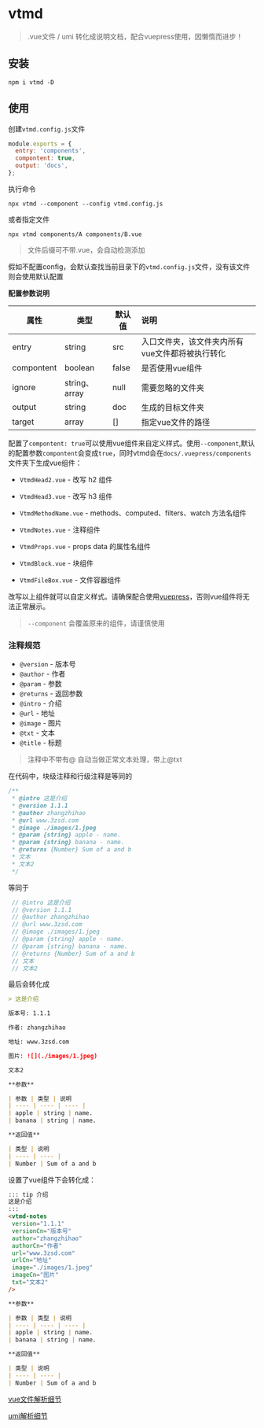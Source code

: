 # vtmd

> .vue文件 / umi 转化成说明文档，配合vuepress使用，因懒惰而进步！

## 安装

```
npm i vtmd -D
```

## 使用

创建`vtmd.config.js`文件

```js
module.exports = {
  entry: 'components',
  compontent: true,
  output: 'docs',
};
```

执行命令

```
npx vtmd --component --config vtmd.config.js
```

或者指定文件

```
npx vtmd components/A components/B.vue
```

> 文件后缀可不带.vue，会自动检测添加

假如不配置config，会默认查找当前目录下的`vtmd.config.js`文件，没有该文件则会使用默认配置

**配置参数说明**

| 属性 | 类型 | 默认值 | 说明 |
| --- | --- | --- | :--- |
| entry | string | src | 入口文件夹，该文件夹内所有vue文件都将被执行转化 |
| compontent | boolean | false | 是否使用vue组件 |
| ignore | string、array | null | 需要忽略的文件夹 |
| output | string | doc | 生成的目标文件夹 |
| target | array | [] | 指定vue文件的路径 |

配置了`compontent: true`可以使用vue组件来自定义样式。使用`--component`,默认的配置参数`compontent`会变成`true`，同时vtmd会在`docs/.vuepress/components`文件夹下生成vue组件：

* `VtmdHead2.vue` - 改写 h2 组件

* `VtmdHead3.vue` - 改写 h3 组件

* `VtmdMethodName.vue` - methods、computed、filters、watch 方法名组件

* `VtmdNotes.vue` - 注释组件

* `VtmdProps.vue` - props data 的属性名组件

* `VtmdBlock.vue` - 块组件

* `VtmdFileBox.vue` - 文件容器组件


改写以上组件就可以自定义样式。请确保配合使用[vuepress](https://vuepress.vuejs.org/zh/guide/)，否则vue组件将无法正常展示。

> `--component` 会覆盖原来的组件，请谨慎使用

### 注释规范

* `@version` - 版本号
* `@author` - 作者
* `@param` - 参数
* `@returns` - 返回参数
* `@intro` - 介绍
* `@url` - 地址
* `@image` - 图片
* `@txt` - 文本
* `@title` - 标题

> 注释中不带有@ 自动当做正常文本处理，带上@txt

在代码中，块级注释和行级注释是等同的

```js
/**
 * @intro 这是介绍
 * @version 1.1.1
 * @author zhangzhihao
 * @url www.3zsd.com
 * @image ./images/1.jpeg
 * @param {string} apple - name.
 * @param {string} banana - name.
 * @returns {Number} Sum of a and b
 * 文本
 * 文本2
 */
```

等同于

```js
 // @intro 这是介绍
 // @version 1.1.1
 // @author zhangzhihao
 // @url www.3zsd.com
 // @image ./images/1.jpeg
 // @param {string} apple - name.
 // @param {string} banana - name.
 // @returns {Number} Sum of a and b
 // 文本
 // 文本2
```

最后会转化成

```md
> 这是介绍

版本号: 1.1.1 

作者: zhangzhihao

地址: www.3zsd.com

图片: ![](./images/1.jpeg)

文本2

**参数** 

| 参数 | 类型 | 说明
| ---- | ---- | ---- | 
| apple | string | name. 
| banana | string | name. 

**返回值** 

| 类型 | 说明
| ---- | ---- | 
| Number | Sum of a and b 
```

设置了vue组件下会转化成：

```md
::: tip 介绍
这是介绍
:::
<vtmd-notes 
 version="1.1.1"
 versionCn="版本号"
 author="zhangzhihao"
 authorCn="作者"
 url="www.3zsd.com"
 urlCn="地址"
 image="./images/1.jpeg"
 imageCn="图片"
 txt="文本2"
/> 

**参数** 

| 参数 | 类型 | 说明
| ---- | ---- | ---- | 
| apple | string | name. 
| banana | string | name. 

**返回值** 

| 类型 | 说明
| ---- | ---- | 
| Number | Sum of a and b 
```

[vue文件解析细节](docs/Vue.md)

[umi解析细节](docs/Umi.md)